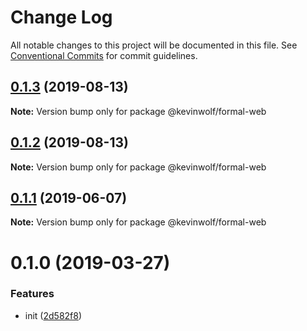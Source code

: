 # Change Log

All notable changes to this project will be documented in this file.
See [Conventional Commits](https://conventionalcommits.org) for commit guidelines.

## [0.1.3](https://github.com/kevinwolfcr/formal/compare/v0.1.1...v0.1.3) (2019-08-13)

**Note:** Version bump only for package @kevinwolf/formal-web

## [0.1.2](https://github.com/kevinwolfcr/formal/compare/v0.1.1...v0.1.2) (2019-08-13)

**Note:** Version bump only for package @kevinwolf/formal-web

## [0.1.1](https://github.com/kevinwolfcr/formal/compare/v0.1.0...v0.1.1) (2019-06-07)

**Note:** Version bump only for package @kevinwolf/formal-web

# 0.1.0 (2019-03-27)

### Features

- init ([2d582f8](https://github.com/kevinwolfcr/formal/commit/2d582f8))
